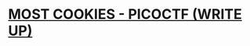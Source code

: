 # [MOST COOKIES - PICOCTF (WRITE UP)](https://play.picoctf.org/practice/challenge/177?category=1&page=2&solved=0)
